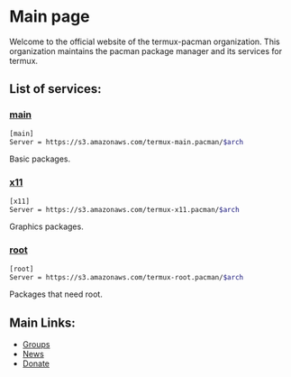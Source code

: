 # Main page
Welcome to the official website of the termux-pacman organization. This organization maintains the pacman package manager and its services for termux.  

## List of services:
### [main](https://termux-pacman.github.io/list.html?bucket=https://s3.amazonaws.com/termux-main.pacman)
```bash
[main]
Server = https://s3.amazonaws.com/termux-main.pacman/$arch
```
Basic packages.

### [x11](https://termux-pacman.github.io/list.html?bucket=https://s3.amazonaws.com/termux-x11.pacman)
```bash
[x11]
Server = https://s3.amazonaws.com/termux-x11.pacman/$arch
```
Graphics packages.

### [root](https://termux-pacman.github.io/list.html?bucket=https://s3.amazonaws.com/termux-root.pacman)
```bash
[root]
Server = https://s3.amazonaws.com/termux-root.pacman/$arch
```
Packages that need root.

## Main Links:
- [Groups](/groups)
- [News](/news)
- [Donate](/donate)
